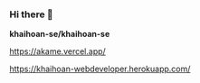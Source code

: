 ### Hi there 👋


**khaihoan-se/khaihoan-se**

https://akame.vercel.app/

https://khaihoan-webdeveloper.herokuapp.com/
